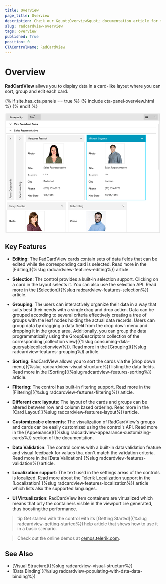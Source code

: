 ```yaml
---
title: Overview
page_title: Overview
description: Check our &quot;Overview&quot; documentation article for the RadCardView WPF control.
slug: radcardview-overview
tags: overview
published: True
position: 0
CTAControlName: RadCardView
---
```


# Overview

__RadCardView__ allows you to display data in a card-like layout where you can sort, group and edit each card.

{% if site.has_cta_panels == true %}
{% include cta-panel-overview.html %}
{% endif %}

![WPF RadCardView Overview](images/radcardview-overview-1.png)

## Key Features

* __Editing__: The RadCardView cards contain sets of data fields that can be edited while the corresponding card is selected. Read more in the [Editing]({%slug radcardview-features-editing%}) article.

* __Selection__: The control provides a built-in selection support. Clicking on a card in the layout selects it. You can also use the selection API. Read more in the [Selection]({%slug radcardview-features-selection%}) article.

* __Grouping__: The users can interactively organize their data in a way that suits best their needs with a single drag and drop action. Data can be grouped according to several criteria effectively creating a tree of groups with the leaf nodes holding the actual data records. Users can group data by dragging a data field from the drop down menu and dropping it in the group area. Additionally, you can group the data programmatically using the GroupDescriptors collection of the corresponding [collection view]({%slug consuming-data-queryablecollectionview%}). Read more in the [Grouping]({%slug radcardview-features-grouping%}) article.

* __Sorting__: RadCardView allows you to sort the cards via the [drop down menu]({%slug radcardview-visual-structure%}) listing the data fields. Read more in the [Sorting]({%slug radcardview-features-sorting%}) article.

* __Filtering__: The control has built-in filtering support. Read more in the [Filtering]({%slug radcardview-features-filtering%}) article.

* __Different card layouts__: The layout of the cards and groups can be altered between row and column based ordering. Read more in the [Card Layout]({%slug radcardview-features-layout%}) article.

* __Customizeable elements__: The visualization of RadCardView's groups and cards can be easily customized using the control's API. Read more in the [Appearance]({%slug radcardview-appearance-customizing-cards%}) section of the documentation.

* __Data Validation__: The control comes with a built-in data validation feature and visual feedback for values that don't match the validation criteria. Read more in the [Data Validation]({%slug radcardview-features-validation%}) article.

* __Localization support__: The text used in the settings areas of the controls is localized. Read more about the Telerik Localization support in the [Localization]({%slug radcardview-features-localization%}) article which lists also the supported languages.

* __UI Virtualization__: RadCardView item containers are virtualized which means that only the containers visible in the viewport are generated, thus boosting the performance.

>tip Get started with the control with its [Getting Started]({%slug radcardview-getting-started%}) help article that shows how to use it in a basic scenario.

> Check out the online demos at [demos.telerik.com](https://demos.telerik.com/wpf/).

## See Also
* [Visual Structure]({%slug radcardview-visual-structure%})
* [Data Binding]({%slug radcardview-populating-with-data-data-binding%})
